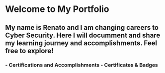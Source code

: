 # Welcome to My Portfolio

## My name is Renato and I am changing careers to Cyber Security. Here I will documment and share my learning journey and accomplishments. Feel free to explore!

### - Certifications and Accomplishments - Certificates & Badges

